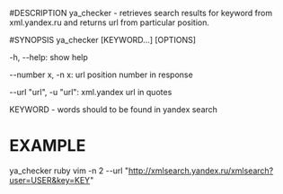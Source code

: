 #DESCRIPTION
  ya_checker - retrieves search results for keyword from xml.yandex.ru and returns url from particular position.

#SYNOPSIS
  ya_checker [KEYWORD...] [OPTIONS]

  -h, --help:
     show help

  --number x, -n x:
     url position number in response

  --url "url", -u "url":
     xml.yandex url in quotes

  KEYWORD - words should to be found in yandex search

# EXAMPLE
  ya_checker ruby vim -n 2 --url "http://xmlsearch.yandex.ru/xmlsearch?user=USER&key=KEY"
